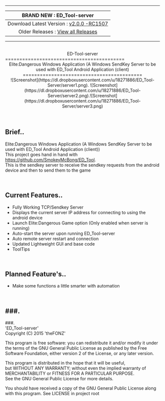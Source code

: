 -------
| BRAND NEW :  ED_Tool-server |
| :------------: |
| Download Latest Version :  [ v2.0.0 -RC1507 ](https://github.com/SmokeyMcBong/ED_Tool-server/releases/tag/v2.0.0-RC15%2F07)  |
| Older Releases : [ View all Releases ](https://github.com/SmokeyMcBong/ED_Tool-server/releases) |

-------
<br />

<center>ED-Tool-server</center>
==========================================
<center>Elite:Dangerous Windows Application (A Windows SendKey Server to be used with ED_Tool Android Application (client)</center>

<center>==========================================</center>

<center>![Screenshot](https://dl.dropboxusercontent.com/u/18271886/ED_Tool-Server/server1.png). 
![Screenshot](https://dl.dropboxusercontent.com/u/18271886/ED_Tool-Server/server2.png).![Screenshot](https://dl.dropboxusercontent.com/u/18271886/ED_Tool-Server/server3.png) 
</center>

<br />
<br />

Brief..
------------

Elite:Dangerous Windows Application (A Windows SendKey Server to be used with ED_Tool Android Application (client))  
This project goes hand in hand with https://github.com/SmokeyMcBong/ED_Tool.  
This is the sendkey server to receive the sendkey requests from the android device and then to send them to the game

<br />

Current Features..
------------
* Fully Working TCP/Sendkey Server
* Displays the current server IP address for connecting to using the android device
* Launch Elite:Dangerous Game option (Only enabled when server is running)
* Auto-start the server upon running ED_Tool-server
* Auto remote server restart and connection
* Updated Lightweight GUI and base code
* ToolTips


<br />

Planned Feature's..
------------
* Make some functions a little smarter with automation


<br />

###.
-------
###.
<br />
'ED_Tool-server'  
Copyright (C) 2015  'theFONZ'

This program is free software: you can redistribute it and/or modify
it under the terms of the GNU General Public License as published by
the Free Software Foundation, either version 2 of the License, or
any later version.

This program is distributed in the hope that it will be useful,  
but WITHOUT ANY WARRANTY; without even the implied warranty of  
MERCHANTABILITY or FITNESS FOR A PARTICULAR PURPOSE.  
See the GNU General Public License for more details.  

You should have received a copy of the GNU General Public License
along with this program. See LICENSE in project root